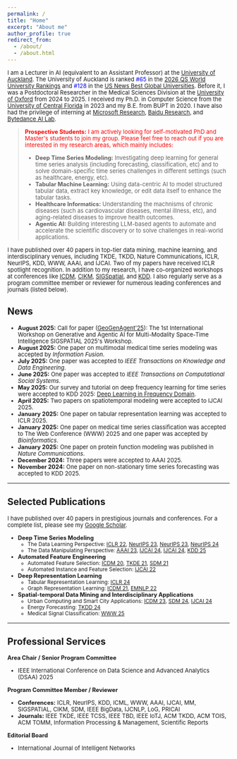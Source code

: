 ```yaml
---
permalink: /
title: "Home"
excerpt: "About me"
author_profile: true
redirect_from: 
  - /about/
  - /about.html
---
```


<style>
  .custom-font-size p,
  .custom-font-size li,
  .custom-font-size blockquote p {
    font-size: 0.92em; /* Adjust this value as needed */
  }
</style>

<div class="custom-font-size">

<p>
  I am a Lecturer in AI (equivalent to an Assistant Professor) at the <a href="https://www.auckland.ac.nz/en/study/study-options/find-a-study-option/computer-science.html">University of Auckland</a>. The University of Auckland is ranked <span style="color: blue;">#65</span> in the <a href="https://www.topuniversities.com/universities/university-auckland">2026 QS World University Rankings</a> and <span style="color: blue;">#128</span> in the <a href="https://www.usnews.com/education/best-global-universities/university-of-auckland-503786">US News Best Global Universities</a>. Before it, I was a Postdoctoral Researcher in the Medical Sciences Division at the <a href="https://www.medsci.ox.ac.uk/">University of Oxford</a> from 2024 to 2025. I received my Ph.D. in Computer Science from the <a href="https://www.cs.ucf.edu/">University of Central Florida</a> in 2023 and my B.E. from BUPT in 2020. I have also had the privilege of interning at <a href="https://www.microsoft.com/en-us/research/group/machine-learning-research-group/research/">Microsoft Research</a>, <a href="https://research.baidu.com/">Baidu Research</a>, and <a href="https://www.bytedance.com/en/">Bytedance AI Lab</a>.
</p>

<blockquote>
  <p style="color: red;"><strong>Prospective Students:</strong> I am actively looking for self-motivated PhD and Master's students to join my group. Please feel free to reach out if you are interested in my research areas, which mainly includes:</p>
  <ul>
    <li><strong>Deep Time Series Modeling:</strong> Investigating deep learning for general time series analysis (including forecasting, classification, etc) and to solve domain-specific time series challenges in different settings (such as healthcare, energy, etc).</li>
    <li><strong>Tabular Machine Learning:</strong> Using data-centric AI to model structured tabular data, extract key knowledge, or edit data itself to enhance the tabular tasks.</li>
    <li><strong>Healthcare Informatics:</strong> Understanding the machnisms of chronic diseases (such as cardiovascular diseases, mental illness, etc), and aging-related diseases to improve health outcomes.</li>
    <li><strong>Agentic AI:</strong> Building interesting LLM-based agents to automate and accelerate the scientific discovery or to solve challenges in real-world applications.</li>
</ul>
</blockquote>

<!-- <p>
  My general research interests include data-centric AI, data mining, time series modeling, spatial-temporal data mining, and Agentic AI. I am dedicated to applying these methods to solve real-world problems in domains like healthcare, transportation, and energy.
</p> -->

<p>
I have published over 40 papers in top-tier data mining, machine learning, and interdisciplinary venues, including TKDE, TKDD, Nature Communications, ICLR, NeurIPS, KDD, WWW, AAAI, and IJCAI. Two of my papers have received ICLR spotlight recognition. In addition to my research, I have co-organized workshops at conferences like <a href="https://data-centric-ai-dev.github.io/ICDM2024/">ICDM</a>, <a href="https://data-centric-ai-dev.github.io/CIKM2024/">CIKM</a>, <a href="https://geogenagent.github.io/SIGSPATIAL2025-Workshop/">SIGSpatial</a>, and <a href="https://ai-for-data-editing.github.io/KDD25-workshop/">KDD</a>. I also regularly serve as a program committee member or reviewer for numerous leading conferences and journals (listed below).
</p>

<h2>News</h2>
<ul>
    <li><strong>August 2025:</strong> Call for paper (<a href="https://geogenagent.github.io/SIGSPATIAL2025-Workshop/">GeoGenAgent'25</a>): The 1st International Workshop on Generative and Agentic AI for Multi-Modality Space-Time Intelligence SIGSPATIAL 2025's Workshop.</li>
    <li><strong>August 2025:</strong> One paper on multimodal medical time series modeling was accepted by <em>Information Fusion</em>.</li>
    <li><strong>July 2025:</strong> One paper was accepted to <em>IEEE Transactions on Knowledge and Data Engineering</em>.</li>
    <li><strong>June 2025:</strong> One paper was accepted to <em>IEEE Transactions on Computational Social Systems</em>.</li>
    <li><strong>May 2025:</strong> Our survey and tutorial on deep frequency learning for time series were accepted to KDD 2025: <a href="https://hh4ts.github.io/Deep_Learning_in_Frequency_Domain_Tutorial/">Deep Learning in Frequency Domain</a>.</li>
    <li><strong>April 2025:</strong> Two papers on spatiotemporal modeling were accepted to IJCAI 2025.</li>
    <li><strong>January 2025:</strong> One paper on tabular representation learning was accepted to ICLR 2025.</li>
    <li><strong>January 2025:</strong> One paper on medical time series classification was accepted to The Web Conference (WWW) 2025 and one paper was accepted by <em>Bioinformatics</em>.</li>
    <li><strong>January 2025:</strong> One paper on protein function modeling was published in <em>Nature Communications</em>.</li>
    <li><strong>December 2024:</strong> Three papers were accepted to AAAI 2025.</li>
    <li><strong>November 2024:</strong> One paper on non-stationary time series forecasting was accepted to KDD 2025.</li>
</ul>

<hr>

<h2>Selected Publications</h2>
<p>
    I have published over 40 papers in prestigious journals and conferences. For a complete list, please see my <a href="https://scholar.google.com/citations?user=cQ8zLJ4AAAAJ&hl=en">Google Scholar</a>.
</p>
<ul>
    <li>
        <strong>Deep Time Series Modeling</strong>
        <ul>
            <li>The Data Learning Perspective: <a href="https://arxiv.org/pdf/2203.07681">ICLR 22</a>, <a href="https://proceedings.neurips.cc/paper_files/paper/2023/file/f1d16af76939f476b5f040fd1398c0a3-Paper-Conference.pdf">NeurIPS 23</a>, <a href="https://proceedings.neurips.cc/paper_files/paper/2023/file/dc1e32dd3eb381dbc71482f6a96cbf86-Paper-Conference.pdf">NeurIPS 23</a>, <a href="https://arxiv.org/pdf/2411.01623">NeurIPS 24</a></li>
            <li>The Data Manipulating Perspective: <a href="https://arxiv.org/abs/2302.14829">AAAI 23</a>, <a href="https://arxiv.org/pdf/2407.00502">IJCAI 24</a>, <a href="https://www.ijcai.org/proceedings/2024/0275.pdf">IJCAI 24</a>, <a href="https://arxiv.org/pdf/2401.16777">KDD 25</a></li>
        </ul>
    </li>
    <li>
        <strong>Automated Feature Engineering</strong>
        <ul>
            <li>Automated Feature Selection: <a href="https://arxiv.org/pdf/2008.12001">ICDM 20</a>, <a href="https://arxiv.org/pdf/2010.02506">TKDE 21</a>, <a href="https://epubs.siam.org/doi/pdf/10.1137/1.9781611976700.39">SDM 21</a></li>
            <li>Automated Instance and Feature Selection: <a href="https://arxiv.org/pdf/2205.07867">IJCAI 22</a></li>
        </ul>
    </li>
    <li>
        <strong>Deep Representation Learning</strong>
        <ul>
            <li>Tabular Representation Learning: <a href="https://arxiv.org/pdf/2407.05364">ICLR 24</a></li>
            <li>Graph Representation Learning: <a href="https://drive.google.com/file/d/1PmEooa7_yvpahb7aEsv1xIC3G4ZgwUHp/view">ICDM 21</a>, <a href="https://arxiv.org/pdf/2204.13221">EMNLP 22</a></li>
        </ul>
    </li>
    <li>
        <strong>Spatial-temporal Data Mining and Interdisciplinary Applications</strong>
        <ul>
            <li>Urban Computing and Smart City Applications: <a href="https://ieeexplore.ieee.org/abstract/document/10415754/">ICDM 23</a>, <a href="https://epubs.siam.org/doi/pdf/10.1137/1.9781611978032.42">SDM 24</a>, <a href="https://www.ijcai.org/proceedings/2024/0228.pdf">IJCAI 24</a></li>
            <li>Energy Forecasting: <a href="https://arxiv.org/pdf/2401.00644">TKDD 24</a></li>
            <li>Medical Signal Classification: <a href="https://arxiv.org/abs/2502.04515">WWW 25</a></li>
        </ul>
    </li>
</ul>

<hr>

<h2>Professional Services</h2>
<p><strong>Area Chair / Senior Program Committee</strong></p>
<ul>
    <li>IEEE International Conference on Data Science and Advanced Analytics (DSAA) 2025</li>
</ul>

<p><strong>Program Committee Member / Reviewer</strong></p>
<ul>
    <li><strong>Conferences:</strong> ICLR, NeurIPS, KDD, ICML, WWW, AAAI, IJCAI, MM, SIGSPATIAL, CIKM, SDM, IEEE BigData, IJCNLP, LoG, PRICAI</li>
    <li><strong>Journals:</strong> IEEE TKDE, IEEE TCSS, IEEE TBD, IEEE IoTJ, ACM TKDD, ACM TOIS, ACM TOMM, Information Processing & Management, Scientific Reports</li>
</ul>

<p><strong>Editorial Board</strong></p>
<ul>
    <li>International Journal of Intelligent Networks</li>
</ul>

</div>

<!-- ---
permalink: /
title: "Home"
excerpt: "About me"
author_profile: true
redirect_from: 
  - /about/
  - /about.html
---
<span style="font-size: smaller">I am an incoming Lecturer (equivalent to Assistant Professor in the US) at the [University of Auckland](https://www.auckland.ac.nz/en/study/study-options/find-a-study-option/computer-science.html). My research focuses on data-centric AI, data mining, time series modeling, and spatial-temporal data mining, and I am also dedicated to applying these methods to solve real-world data science applications, such as healthcare, transportation, and energy. I have been working as a Postdoctoral Researcher in the Medical Sciences Division at the [University of Oxford](https://www.medsci.ox.ac.uk/), UK. I earned my Ph.D. degree in Computer Science from the [University of Central Florida](https://www.cs.ucf.edu/) in 2023 and my B.E. degree from BUPT in 2020. I have interned at several industry organizations such as [Microsoft Research](https://www.microsoft.com/en-us/research/group/machine-learning-research-group/research/), [Baidu Research](https://research.baidu.com/), and [Bytedance AI Lab](https://www.bytedance.com/en/). 
</span>

<span style="font-size: smaller; color: red;">I am seeking self-motivated individuals who are interested in pursuing a PhD or research master's degree at the University of Auckland.</span>

<span style="font-size: smaller">I have published over 40 papers in leading data mining, machine learning and interdisciplinary journals (e.g., TKDE, TKDD, Nat. Comm.) and conferences (e.g., ICLR, NeurIPS, KDD, WWW, AAAI, IJCAI). Two of my papers were selected as spotlight papers of ICLR. I have also co-organized Workshops at conferences such as [ICDM](https://data-centric-ai-dev.github.io/ICDM2024/), [CIKM](https://data-centric-ai-dev.github.io/CIKM2024/), [SIGSpatial](https://geogenagent.github.io/SIGSPATIAL2025-Workshop/), and [KDD](https://ai-for-data-editing.github.io/KDD25-workshop/). I have also served as a PC member/reviewer for conferences and journals such as ICLR, NeurIPS, KDD, WWW, IJCAI, AAAI, MM, SDM, LOG, AISTATS, PRICAI, IEEE Bigdata, IEEE TKDE, IEEE TCSS, IEEE IoT, IEEE TBD, ACM TKDD, ACM TOIS, ACM TOMM, Scientific Reports.</span>


News
======
* <small>[06/2025] One paper has been accepted by IEEE Transactions on Computational Social Systems. Congrats!</small>
* <small>[05/2025] One survey paper and a tutorial on deep frequency learning for time series has been accepted by KDD 2025. Please refer to [Deep Learning in Frequency Domain](https://hh4ts.github.io/Deep_Learning_in_Frequency_Domain_Tutorial/).</small>
* <small>[04/2025] Two papers on spatiotemporal modeling has been accepted by IJCAI 2025. Congrats to all my coauthors!</small>
* <small>[01/2025] One paper on tabular representation learning for anomaly detection has been accepted by ICLR 2025. Congrats to all my coauthors!</small>
* <small>[01/2025] One paper on medical time series classification (e.g., EEG, ECG) has been accepted by the Web Conference (WWW) 2025. Congrats to me and my coauthors!</small>
* <small>[01/2025] One paper on protein function modeling has been published in Nature Communications. Congrats to my coauthors!</small>
* <small>[12/2024] Three papers on time series modeling, brain analysis, and molecule generation have been accepted by AAAI 2025. Congrats to all my coauthors!</small>
* <small>[11/2024] One paper on distribution shift in time series and non-stationary forecasting has been accepted by KDD 2025 August Track. Congrats to me and thanks to my coauthors!</small>

Publication
======
<small>I have published 30+ papers in prestigious journals and conferences, including data mining and machine learning venues (e.g., TKDE, TKDD, ICLR, NeurIPS, ICML, AAAI, IJCAI, ICDM, SDM, EMNLP, etc). Among them, I got two spotlight papers in ICLR 2022 and ICLR 2024 respectively. More details can be found at my [Google Scholar](https://scholar.google.com/citations?user=cQ8zLJ4AAAAJ&hl=en). The representative papers can be categorized as follows:</small>

* <small>**Deep Time Series Modeling**</small>
  * <small>The Data Learning Perspective: [ICLR 22](https://arxiv.org/pdf/2203.07681), [NeurIPS 23](https://proceedings.neurips.cc/paper_files/paper/2023/file/f1d16af76939f476b5f040fd1398c0a3-Paper-Conference.pdf), [NeurIPS 23](https://proceedings.neurips.cc/paper_files/paper/2023/file/dc1e32dd3eb381dbc71482f6a96cbf86-Paper-Conference.pdf), [NeurIPS 24](https://arxiv.org/pdf/2411.01623)</small>
  * <small>The Data Manipulating Perspective: [AAAI 23](https://arxiv.org/abs/2302.14829), [IJCAI 24](https://arxiv.org/pdf/2407.00502), [IJCAI 24](https://www.ijcai.org/proceedings/2024/0275.pdf), [KDD 25](https://arxiv.org/pdf/2401.16777).</small>

* <small>**Automated Feature Engineering**</small>
  * <small>Automated Feature Selection: [ICDM 20](https://arxiv.org/pdf/2008.12001), [TKDE 21](https://arxiv.org/pdf/2010.02506), [SDM 21](https://epubs.siam.org/doi/pdf/10.1137/1.9781611976700.39)</small>
  * <small>Automated Instance and Feature Selection: [IJCAI 22](https://arxiv.org/pdf/2205.07867)</small>

* <small>**Deep Representation Learning**</small>
  * <small>Tabular Representation Learning: [ICLR 24](https://arxiv.org/pdf/2407.05364)</small>
  * <small>Graph Representation Learning: [ICDM 21](https://drive.google.com/file/d/1PmEooa7_yvpahb7aEsv1xIC3G4ZgwUHp/view), [EMNLP 22](https://arxiv.org/pdf/2204.13221)</small>

* <small>**Spatial-temporal Data Mining and Interdisciplinary Applications**</small>
  * <small>Urban Computing and Smart City Applications: [ICDM 23](https://ieeexplore.ieee.org/abstract/document/10415754/), [SDM 24](https://epubs.siam.org/doi/pdf/10.1137/1.9781611978032.42), [IJCAI 24](https://www.ijcai.org/proceedings/2024/0228.pdf)</small>
  * <small>Energy Forecasting: [TKDD 24](https://arxiv.org/pdf/2401.00644)</small>
  * <small>Medical Signal Classification: [WWW 25](https://arxiv.org/abs/2502.04515)</small>

Services
======
<small>As a Area Chair or Senior Program Committee member, I provide review comments to papers:</small>
* <small>IEEE International Conference on Data Science and Advanced Analytics (DSAA), 2025</small>

<small>As a Program Committee member or Reviewer, I provide review comments to papers:</small>
* <small>International Conference on Learning Representations (ICLR), 2023, 2024, 2025</small>
* <small>The Conference on Neural Information Processing Systems (NeurIPS), 2023, 2024, 2025</small>
* <small>ACM SIGKDD Conference on Knowledge Discovery and Data Mining (KDD), 2023, 2024, 2025</small>
* <small>International Conference on Machine Learning (ICML), 2025</small>
* <small>ACM International World Wide Web Conference (WWW), 2024, 2025</small>
* <small>The AAAI Conference on Artificial Intelligence (AAAI), 2023, 2024, 2025</small>
* <small>The International Joint Conference on Artificial Intelligence (IJCAI), 2023, 2024</small>
* <small>ACM Annual Conference on Multimedia (MM), 2024</small>
* <small>ACM Special Interest Group on Spatial Information (Sigspatial), 2025</small>
* <small>ACM International Conference on Information and Knowledge Management (CIKM), 2023</small>
* <small>SIAM International Conference on Data Mining (SDM), 2024.</small>
* <small>IEEE International Conference on Big Data (IEEE BigData), 2024.</small>
* <small>International Joint Conference on Natural Language Processing (IJCNLP), 2022, 2023</small>
* <small>The Learning on Graphs Conference (LOG), 2022, 2023, 2024</small>
* <small>The Pacific Rim International Conference on Artificial Intelligence (PRICAI), 2024</small>
* <small>IEEE Transactions on Knowledge and Data Engineering (TKDE)</small>
* <small>IEEE Transactions on Computational Social Systems (TCSS)</small>
* <small>IEEE Internet of Things Journal (IoT)</small>
* <small>IEEE Transactions on Big Data (TBD)</small>
* <small>ACM Transactions on Knowledge Discovery from Data (TKDD)</small>
* <small>ACM Transactions on Information Systems (TOIS)</small>
* <small>ACM Transactions on Multimedia Computing, Communications, and Applications (TOMM)</small>
* <small>Information Processing and Management</small>
* <small>Scientific Reports</small>

<small>Editoral Board member:</small>
* <small>International Journal of Intelligent Networks</small> -->

<!-- 
Services
======
* PC Member/Reviewer
  * Conference: IJCNLP 2022-2023; LOG 2022-2023; AAAI 2023-2024; ICLR 2023-2024; IJCAI 2023-2024; KDD 2023-2024; NeurIPS 2023-2024; CIKM 2023; BigData 2024; SDM 2024; WWW 2024;
  * Journal: TKDE, TKDD, TIST, Nature Scientific Reports -->


<!-- Wei Fan is currently working as a postdoctoral researcher in medical sciences division of University of Oxford with [Prof. Kazem Rahimi](https://scholar.google.co.uk/citations?hl=en&user=5u7TxAMAAAAJ) and [Dr. Shishir Rao](https://www.wrh.ox.ac.uk/team/shishir-rao). He recieved my Ph.D. degree in Computer Science from University of Central Florida in 2023. I recieved my B.E. degree of Computer Science and Technology from Beijing University of Posts and Telecommunications (BUPT) in 2020. My research interests mainly include data mining, machine learning, time series analysis and epidemiology.

Luckily, I have onced worked as a research intern in Microsoft Research Asia with [Dr. Shun Zheng](https://www.microsoft.com/en-us/research/people/shunzhen/) and [Dr. Jiang Bian](https://sites.google.com/view/jiangbian). I was a research intern at Baidu Research, supervised by [Prof. Hui Xiong](http://datamining.rutgers.edu/). I also worked a research intern at Baidu Research supervised by [Prof. Hao Liu](https://raymondhliu.github.io/). Before that, I have been an algorithm intern at speech team of Bytedance AI Lab. Besides, I have once worked as a undergraduate research assisitant with [Dr. Tianyu Liu](https://tyliupku.github.io/) and [Prof. Wenfei Wu](https://wenfei-wu.github.io/).
 -->

<!-- Education
======
* **Ph.D.** in Computer Science, University of Central Florida, 2023 
* **B.E.** in Computer Science, Beijing University of Posts and Telecommunications, 2020



Professional Experience
======
* **Postdoctoral Researcher**, Medical Sciences Division, University of Oxford, 2024
* **Research Intern**, Vision Lab, Baidu Research, 2022
* **Research Intern**, Machine Learning Group, Microsoft Research Asia, 2021
* **Research Intern**, Business Intelligence Lab, Baidu Research, 2020
* **Algorithm Intern**, Speech Team, Bytedance AI Lab, 2019 -->